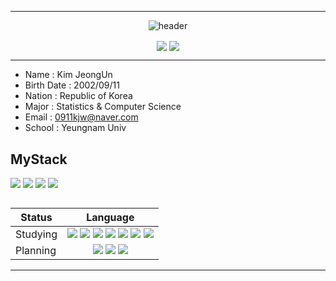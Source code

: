 
--------------------------------------------------------------
<div align="center"> 

![header](https://capsule-render.vercel.app/api?type=Venom&color=fffacd&height=150&section=header&text=Slity&fontColor=dda0dd&fontSize=70&animation=fadeIn&fontAlignY=55)
  

<img align="center" src="https://github-readme-stats.vercel.app/api/top-langs/?username=vni911&langs_count=10&layout=compact&bg_color=fffacd&border_color=ba55d3&text_color=000000&title_color=800080"/>
<img align="center" src="https://github-readme-stats.vercel.app/api?username=vni911&hide=contribs,prs&show_icons=true&bg_color=fffacd&border_color=ba55d3&text_color=dda0dd&title_color=800080"/>

---


</div>


-  Name : Kim JeongUn
-  Birth Date : 2002/09/11
-  Nation : Republic of Korea
-  Major : Statistics & Computer Science
-  Email : 0911kjw@naver.com
-  School : Yeungnam Univ


## MyStack
<img src="https://img.shields.io/badge/Python-3776AB?style=for-the-badge&logo=Python&logoColor=white"/> <img src="https://img.shields.io/badge/CSS-1572B6?style=for-the-badge&logo=css3&logoColor=white"/> <img src="https://img.shields.io/badge/HTML-E34F26?style=for-the-badge&logo=html5&logoColor=white"/> <img src="https://img.shields.io/badge/JavaScript-F7DF1E?style=for-the-badge&logo=javascript&logoColor=black"/>

<p>

  
##   

<div align="center">

  |  Status   | Language                                |
| ---------- | :----------------------------------------------: |
| Studying | <img src="https://img.shields.io/badge/Python-3776AB?style=for-the-badge&logo=Python&logoColor=white"/> <img src="https://img.shields.io/badge/C-A8B9CC?style=for-the-badge&logo=C&logoColor=white"/> <img src="https://img.shields.io/badge/C++-00599C?style=for-the-badge&logo=C%2B%2B&logoColor=white"/> <img src="https://img.shields.io/badge/java-007396?style=for-the-badge&logo=java&logoColor=white"/> <img src="https://img.shields.io/badge/JavaScript-F7DF1E?style=for-the-badge&logo=javascript&logoColor=black"/> <img src="https://img.shields.io/badge/MySQL-4479A1?style=for-the-badge&logo=MySQL&logoColor=white"/> <img src="https://img.shields.io/badge/GitHub-181717?style=for-the-badge&logo=GitHub&logoColor=white"/> |
| Planning   | <img src="https://img.shields.io/badge/Swift-F05138?style=for-the-badge&logo=Swift&logoColor=white"/> <img src="https://img.shields.io/badge/React-61DAFB?style=for-the-badge&logo=React&logoColor=black"/> <img src="https://img.shields.io/badge/Kotlin-7F52FF.svg?&style=for-the-badge&logo=Kotlin&logoColor=white" /> |
------

</div>
